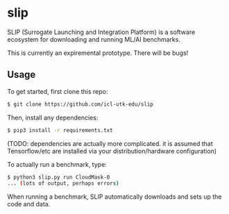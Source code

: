 # slip

SLIP (Surrogate Launching and Integration Platform) is a software ecosystem for downloading and running ML/AI benchmarks.

This is currently an expiremental prototype. There will be bugs!

## Usage

To get started, first clone this repo:

```sh
$ git clone https://github.com/icl-utk-edu/slip
```

Then, install any dependencies:

```sh
$ pip3 install -r requirements.txt
```

(TODO: dependencies are actually more complicated. it is assumed that Tensorflow/etc are installed via your distribution/hardware configuration)

To actually run a benchmark, type:

```sh
$ python3 slip.py run CloudMask-0
... (lots of output, perhaps errors)
```

When running a benchmark, SLIP automatically downloads and sets up the code and data.
